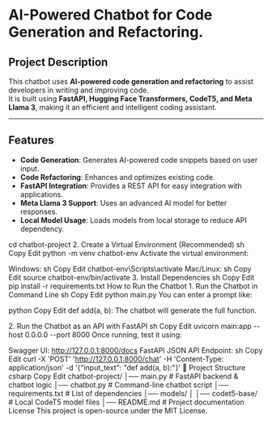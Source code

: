 
# AI-Powered Chatbot for Code Generation and Refactoring. 

## Project Description  
This chatbot uses **AI-powered code generation and refactoring** to assist developers in writing and improving code.  
It is built using **FastAPI, Hugging Face Transformers, CodeT5, and Meta Llama 3**, making it an efficient and intelligent coding assistant.  

---

## Features  
- **Code Generation**: Generates AI-powered code snippets based on user input.  
- **Code Refactoring**: Enhances and optimizes existing code.  
- **FastAPI Integration**: Provides a REST API for easy integration with applications.  
- **Meta Llama 3 Support**: Uses an advanced AI model for better responses.  
- **Local Model Usage**: Loads models from local storage to reduce API dependency.  

cd chatbot-project
2️. Create a Virtual Environment (Recommended)
sh
Copy
Edit
python -m venv chatbot-env
Activate the virtual environment:

Windows:
sh
Copy
Edit
chatbot-env\Scripts\activate
Mac/Linux:
sh
Copy
Edit
source chatbot-env/bin/activate
3️. Install Dependencies
sh
Copy
Edit
pip install -r requirements.txt
 How to Run the Chatbot
1️. Run the Chatbot in Command Line
sh
Copy
Edit
python main.py
You can enter a prompt like:

python
Copy
Edit
def add(a, b):
The chatbot will generate the full function.

2️. Run the Chatbot as an API with FastAPI
sh
Copy
Edit
uvicorn main:app --host 0.0.0.0 --port 8000
Once running, test it using:

Swagger UI: http://127.0.0.1:8000/docs
FastAPI JSON API Endpoint:
sh
Copy
Edit
curl -X 'POST' 'http://127.0.0.1:8000/chat' -H 'Content-Type: application/json' -d '{"input_text": "def add(a, b):"}'
📂 Project Structure
csharp
Copy
Edit
chatbot-project/
│── main.py                 # FastAPI backend & chatbot logic
│── chatbot.py              # Command-line chatbot script
│── requirements.txt        # List of dependencies
│── models/
│   │── codet5-base/        # Local CodeT5 model files
│── README.md               # Project documentation
 License
This project is open-source under the MIT License.


